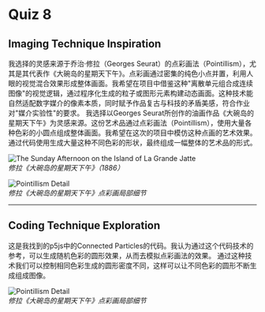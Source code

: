 # Quiz 8

## Imaging Technique Inspiration

我选择的灵感来源于乔治·修拉（Georges Seurat）的点彩画法（Pointillism），尤其是其代表作《大碗岛的星期天下午》。点彩画通过密集的纯色小点并置，利用人眼的视觉混合效果形成整体画面。我希望在项目中借鉴这种"离散单元组合成连续图像"的视觉逻辑，通过程序化生成的粒子或图形元素构建动态画面。这种技术能自然适配数字媒介的像素本质，同时赋予作品复古与科技的矛盾美感，符合作业对"媒介实验性"的要求。
我选择以Georges Seurat所创作的油画作品《大碗岛的星期天下午》为灵感来源。这份艺术品通过点彩画法（Pointillism），使用大量各种色彩的小圆点组成整体画面。我希望在这次的项目中模仿这种点画的艺术效果。通过代码使用生成大量这种不同色彩的形状，最终组成一幅整体的艺术品的形式。

![The Sunday Afternoon on the Island of La Grande Jatte](https://www.artic.edu/iiif/2/2d484387-2509-5e8e-2c43-22f9981972eb/full/843,/0/default.jpg)  
*修拉《大碗岛的星期天下午》（1886）*

![Pointillism Detail](https://live.staticflickr.com/2548/3780114294_563d24947a_b.jpg)  
*修拉《大碗岛的星期天下午》点彩画局部细节*

---

## Coding Technique Exploration  
这是我找到的p5js中的Connected Particles的代码。我认为通过这个代码技术的参考，可以生成随机色彩的圆形效果，从而去模拟点彩画法的效果。
通过这种技术我们可以控制相同色彩生成的圆形密度不同，这样可以让不同色彩的圆形不断生成组成图像。

![Pointillism Detail](file:///C:/Users/YI/Desktop/sp250509_002424.png)  
*修拉《大碗岛的星期天下午》点彩画局部细节*